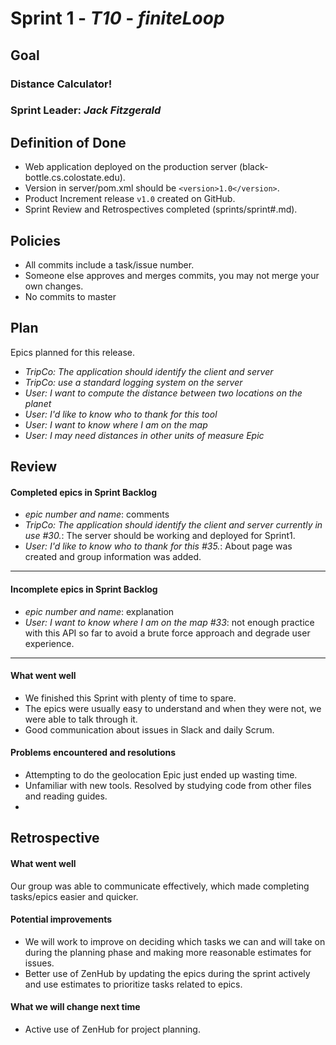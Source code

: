 # Sprint 1 - *T10* - *finiteLoop*

## Goal

### Distance Calculator!
### Sprint Leader: *Jack Fitzgerald*

## Definition of Done

* Web application deployed on the production server (black-bottle.cs.colostate.edu).
* Version in server/pom.xml should be `<version>1.0</version>`.
* Product Increment release `v1.0` created on GitHub.
* Sprint Review and Retrospectives completed (sprints/sprint#.md).

## Policies

* All commits include a task/issue number.
* Someone else approves and merges commits, you may not merge your own changes.
* No commits to master

## Plan

Epics planned for this release.

* *TripCo: The application should identify the client and server*
* *TripCo: use a standard logging system on the server*
* *User: I want to compute the distance between two locations on the planet*
* *User: I'd like to know who to thank for this tool*
* *User: I want to know where I am on the map*
* *User: I may need distances in other units of measure Epic*

## Review

#### Completed epics in Sprint Backlog
* *epic number and name*:  comments
*  *TripCo: The application should identify the client and server currently in use #30.*: The server should be working and
            deployed for Sprint1.        
* *User: I'd like to know who to thank for this #35.*: About page was created and group information was added.
* **

#### Incomplete epics in Sprint Backlog
* *epic number and name*: explanation
* *User: I want to know where I am on the map #33*: not enough practice with this API so far to avoid a brute force
         approach and degrade user experience.
* **

#### What went well
* We finished this Sprint with plenty of time to spare.
* The epics were usually easy to understand and when they were not, we were able to talk through it.
* Good communication about issues in Slack and daily Scrum.

#### Problems encountered and resolutions
* Attempting to do the geolocation Epic just ended up wasting time. 
* Unfamiliar with new tools. Resolved by studying code from other files and reading guides.
*

## Retrospective

#### What went well
Our group was able to communicate effectively, which made completing tasks/epics easier and quicker.

#### Potential improvements
* We will work to improve on deciding which tasks we can and will take on during the planning phase and making more reasonable
estimates for issues.
* Better use of ZenHub by updating the epics during the sprint actively and use estimates to prioritize tasks related to epics.

#### What we will change next time
* Active use of ZenHub for project planning.
